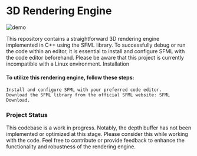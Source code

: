 # 3D Rendering Engine
![demo](ezgif-1-b944cbdcea.gif)

This repository contains a straightforward 3D rendering engine implemented in C++ using the SFML library. To successfully debug or run the code within an editor, it is essential to install and configure SFML with the code editor beforehand. Please be aware that this project is currently incompatible with a Linux environment.
Installation

#### To utilize this rendering engine, follow these steps:

    Install and configure SFML with your preferred code editor.
    Download the SFML library from the official SFML website: SFML Download.

### Project Status
This codebase is a work in progress. Notably, the depth buffer has not been implemented or optimized at this stage. Please consider this while working with the code.
Feel free to contribute or provide feedback to enhance the functionality and robustness of the rendering engine.
